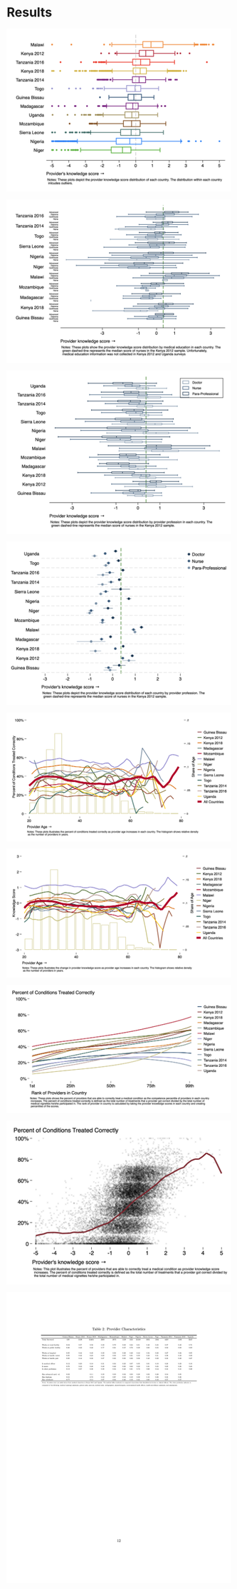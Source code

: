 # Results



![](prov_knowledge.png)

![](prov_mededu.png)

![](cadre_knowledge.png)

![](scatter_cadre_knowledge.png)

![](treat_scatter_age.png)

![](treat_knowledge_score.png)

![](treat_percentile_lowess_2.png)

![](treat_scatter_knowledge.png)

![](prov_des.png)
